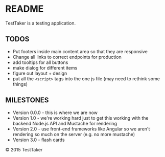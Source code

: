 # README #
TestTaker is a testing application.

## TODOS ##
- Put footers inside main content area so that they are responsive
- Change all links to correct endpoints for production
- add tooltips for all buttons
- make dialog for different items
- figure out layout + design
- put all the ```<script>``` tags into the one js file (may need to rethink some things)

## MILESTONES ##
- Version 0.0.0 - this is where we are now
- Version 1.0 - we're working hard just to get this working with the backend Node.js API and Mustache for rendering
- Version 2.0 - use front-end frameworks like Angular so we aren't rendering so much on the server (e.g. no more mustache)
- Version 3.0 - flash cards

&copy; 2015 TestTaker

